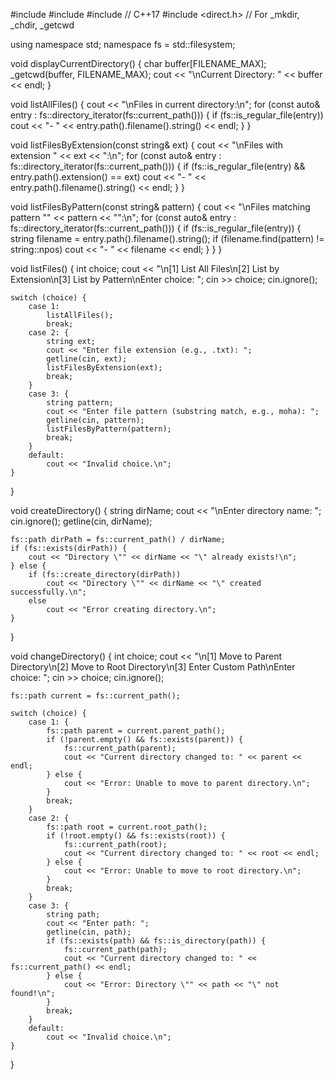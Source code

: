 #include <iostream>
#include <string>
#include <filesystem> // C++17
#include <direct.h>   // For _mkdir, _chdir, _getcwd

using namespace std;
namespace fs = std::filesystem;

void displayCurrentDirectory() {
    char buffer[FILENAME_MAX];
    _getcwd(buffer, FILENAME_MAX);
    cout << "\nCurrent Directory: " << buffer << endl;
}

void listAllFiles() {
    cout << "\nFiles in current directory:\n";
    for (const auto& entry : fs::directory_iterator(fs::current_path())) {
        if (fs::is_regular_file(entry))
            cout << "- " << entry.path().filename().string() << endl;
    }
}

void listFilesByExtension(const string& ext) {
    cout << "\nFiles with extension " << ext << ":\n";
    for (const auto& entry : fs::directory_iterator(fs::current_path())) {
        if (fs::is_regular_file(entry) && entry.path().extension() == ext)
            cout << "- " << entry.path().filename().string() << endl;
    }
}

void listFilesByPattern(const string& pattern) {
    cout << "\nFiles matching pattern \"" << pattern << "\":\n";
    for (const auto& entry : fs::directory_iterator(fs::current_path())) {
        if (fs::is_regular_file(entry)) {
            string filename = entry.path().filename().string();
            if (filename.find(pattern) != string::npos)
                cout << "- " << filename << endl;
        }
    }
}

void listFiles() {
    int choice;
    cout << "\n[1] List All Files\n[2] List by Extension\n[3] List by Pattern\nEnter choice: ";
    cin >> choice;
    cin.ignore();

    switch (choice) {
        case 1:
            listAllFiles();
            break;
        case 2: {
            string ext;
            cout << "Enter file extension (e.g., .txt): ";
            getline(cin, ext);
            listFilesByExtension(ext);
            break;
        }
        case 3: {
            string pattern;
            cout << "Enter file pattern (substring match, e.g., moha): ";
            getline(cin, pattern);
            listFilesByPattern(pattern);
            break;
        }
        default:
            cout << "Invalid choice.\n";
    }
}

void createDirectory() {
    string dirName;
    cout << "\nEnter directory name: ";
    cin.ignore();
    getline(cin, dirName);

    fs::path dirPath = fs::current_path() / dirName;
    if (fs::exists(dirPath)) {
        cout << "Directory \"" << dirName << "\" already exists!\n";
    } else {
        if (fs::create_directory(dirPath))
            cout << "Directory \"" << dirName << "\" created successfully.\n";
        else
            cout << "Error creating directory.\n";
    }
}

void changeDirectory() {
    int choice;
    cout << "\n[1] Move to Parent Directory\n[2] Move to Root Directory\n[3] Enter Custom Path\nEnter choice: ";
    cin >> choice;
    cin.ignore();

    fs::path current = fs::current_path();

    switch (choice) {
        case 1: {
            fs::path parent = current.parent_path();
            if (!parent.empty() && fs::exists(parent)) {
                fs::current_path(parent);
                cout << "Current directory changed to: " << parent << endl;
            } else {
                cout << "Error: Unable to move to parent directory.\n";
            }
            break;
        }
        case 2: {
            fs::path root = current.root_path();
            if (!root.empty() && fs::exists(root)) {
                fs::current_path(root);
                cout << "Current directory changed to: " << root << endl;
            } else {
                cout << "Error: Unable to move to root directory.\n";
            }
            break;
        }
        case 3: {
            string path;
            cout << "Enter path: ";
            getline(cin, path);
            if (fs::exists(path) && fs::is_directory(path)) {
                fs::current_path(path);
                cout << "Current directory changed to: " << fs::current_path() << endl;
            } else {
                cout << "Error: Directory \"" << path << "\" not found!\n";
            }
            break;
        }
        default:
            cout << "Invalid choice.\n";
    }
}
